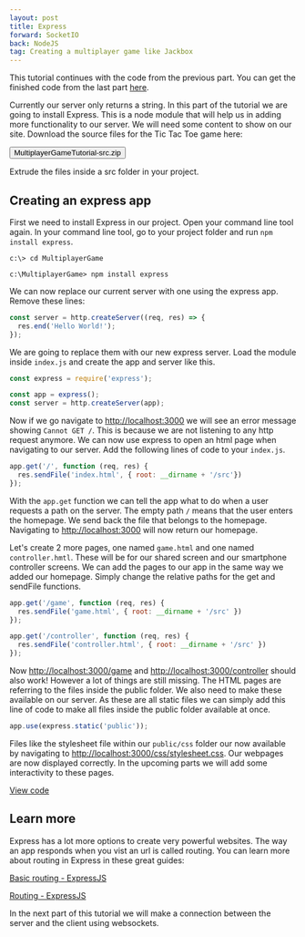 ```yaml
---
layout: post
title: Express
forward: SocketIO
back: NodeJS
tag: Creating a multiplayer game like Jackbox
---
```


This tutorial continues with the code from the previous part. You can get the finished code from the last part [here](https://github.com/RubenBimmel/MultiplayerGameTutorial/tree/master/01-NodeJS).

Currently our server only returns a string. In this part of the tutorial we are going to install Express. This is a node module that will help us in adding more functionality to our server. We will need some content to show on our site. Download the source files for the Tic Tac Toe game here: 

<form method="get" action="../downloads/MultiplayerGameTutorial-src.zip">
  <button type="submit" class="btn"><i class="fa fa-download"></i>MultiplayerGameTutorial-src.zip</button>
</form>

Extrude the files inside a src folder in your project. 

## Creating an express app
First we need to install Express in our project. Open your command line tool again. In your command line tool, go to your project folder and run `npm install express`.

```
c:\> cd MultiplayerGame

c:\MultiplayerGame> npm install express
```

We can now replace our current server with one using the express app. Remove these lines:

```js
const server = http.createServer((req, res) => {
  res.end('Hello World!');
});
```

We are going to replace them with our new express server. Load the module inside `index.js` and create the app and server like this.

```js
const express = require('express');

const app = express();
const server = http.createServer(app);
```

Now if we go navigate to <a href="http://localhost:3000" target="_blank">http://localhost:3000</a> we will see an error message showing `Cannot GET /`. This is because we are not listening to any http request anymore. We can now use express to open an html page when navigating to our server. Add the following lines of code to your `index.js`.

```js
app.get('/', function (req, res) {
  res.sendFile('index.html', { root: __dirname + '/src'})
});
```

With the `app.get` function we can tell the app what to do when a user requests a path on the server. The empty path `/` means that the user enters the homepage. We send back the file that belongs to the homepage. Navigating to <a href="http://localhost:3000" target="_blank">http://localhost:3000</a> will now return our homepage.

Let's create 2 more pages, one named `game.html` and one named `controller.hmtl`. These will be for our shared screen and our smartphone controller screens. We can add the pages to our app in the same way we added our homepage. Simply change the relative paths for the get and sendFile functions.

```js
app.get('/game', function (req, res) {
  res.sendFile('game.html', { root: __dirname + '/src' })
});

app.get('/controller', function (req, res) {
  res.sendFile('controller.html', { root: __dirname + '/src' })
});
```

Now <a href="http://localhost:3000/game" target="_blank">http://localhost:3000/game</a> and <a href="http://localhost:3000/controller" target="_blank">http://localhost:3000/controller</a> should also work! However a lot of things are still missing. The HTML pages are referring to the files inside the public folder. We also need to make these available on our server. As these are all static files we can simply add this line of code to make all files inside the public folder available at once.

```js
app.use(express.static('public'));
```

Files like the stylesheet file within our `public/css` folder our now available by navigating to <a href="http://localhost:3000/css/stylesheet.css" target="_blank">http://localhost:3000/css/stylesheet.css</a>. Our webpages are now displayed correctly. In the upcoming parts we will add some interactivity to these pages.

[View code](https://github.com/RubenBimmel/MultiplayerGameTutorial/tree/master/02-Express)

## Learn more

Express has a lot more options to create very powerful websites. The way an app responds when you vist an url is called routing. You can learn more about routing in Express in these great guides: 

[Basic routing - ExpressJS](https://expressjs.com/en/starter/basic-routing.html)

[Routing - ExpressJS](https://expressjs.com/en/guide/routing.html)

In the next part of this tutorial we will make a connection between the server and the client using websockets.